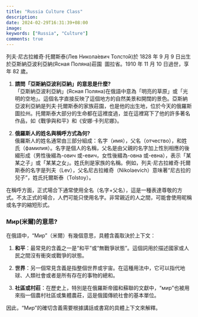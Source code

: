 ```yaml
---
title: "Russia Culture Class"
description:
date: 2024-02-29T16:31:39+08:00
image:
keywords: ["Russia", "Culture"]
comments: true
---
```


列夫·尼古拉維奇·托爾斯泰(Лев Никола́евич Толсто́й)於 1828 年 9 月 9 日出生於亞斯納亞波利亞納(Ясная Поляна﻿)莊園 ﻿ 圖拉省。1910 年 11 月 10 日過世，享年 82 歲。

1. **請問「亞斯納亞波利亞納」的意思是什麼?**  
   「亞斯納亞波利亞納」(Ясная Поляна)在俄語中意為「明亮的草原」或「光明的空地」。這個名字直接反映了這個地方的自然美景和開闊的景色。亞斯納亞波利亞納是列夫·托爾斯泰的家族莊園，也是他的出生地，位於今天的俄羅斯圖拉州。托爾斯泰大部分的生命都在這裡度過，並在這裡寫下了他的許多著名作品，如《戰爭與和平》和《安娜·卡列尼娜》。

2. **俄羅斯人的姓名與稱呼方式為何?**  
   俄羅斯人的姓名通常由三部分組成：名字（имя），父名（отчество），和姓氏（фамилия）。名字是個人的名稱，父名是由父親的名字加上性別相應的後綴形成（男性後綴為-ович 或-евич，女性後綴為-овна 或-евна），表示「某某之子」或「某某之女」。姓氏則是家族的名稱。例如，列夫·尼古拉維奇·托爾斯泰的名字是列夫（Lev），父名尼古拉維奇（Nikolaevich）意味著“尼古拉的兒子”，姓氏托爾斯泰（Tolstoy）。

在稱呼方面，正式場合下通常使用全名（名字+父名），這是一種表達尊敬的方式。不太正式的場合，人們可能只使用名字。非常親近的人之間，可能會使用昵稱或名字的縮短形式。

### Мир(米爾)的意思?

在俄語中，“Мир”（米爾）有幾個意思，具體含義取決於上下文：

1. **和平**：最常見的含義之一是“和平”或“無戰爭狀態”。這個詞用於描述國家或人民之間沒有衝突或戰爭的狀態。
2. **世界**：另一個常見含義是指整個世界或宇宙。在這種用法中，它可以指代地球、人類社會或者是所有存在的事物的總和。

3. **社區或村莊**：在歷史上，特別是在俄羅斯帝國和蘇聯的文獻中，“мир”也被用來指一個農村社區或集體農莊，這是俄國傳統社會的基本單位。

因此，“Мир”的確切含義需要根據講話或書寫的具體上下文來解釋。
